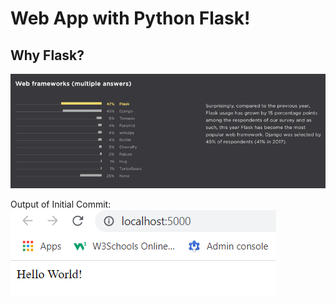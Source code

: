 # Web App with Python Flask!

## Why Flask?<br/>
![alt](images/img.png)

Output of Initial Commit:<br/>
![alt](images/img_1.png)